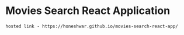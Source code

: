# Movies Search React Application
  
    hosted link - https://honeshwar.github.io/movies-search-react-app/
